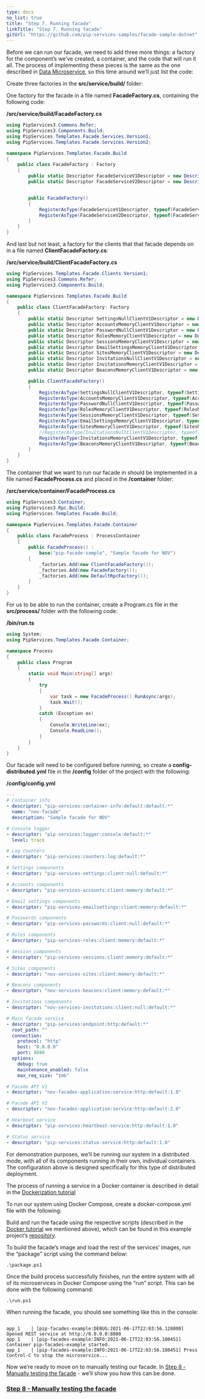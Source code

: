 ```yaml
---
type: docs
no_list: true
title: "Step 7. Running facade"
linkTitle: "Step 7. Running facade" 
gitUrl: "https://github.com/pip-services-samples/facade-sample-dotnet"
---
```

Before we can run our facade, we need to add three more things: a factory for the component’s we’ve created, a container, and the code that will run it all. The process of implementing these pieces is the same as the one described in [Data Microservice](../../data_microservice), so this time around we’ll just list the code:


Create three factories in the **src/service/build/** folder:

One factory for the facade in a file named **FacadeFactory.cs**, containing the following code:

**/src/service/build/FacadeFactory.cs**

```cs
using PipServices3.Commons.Refer;
using PipServices3.Components.Build;
using PipServices.Templates.Facade.Services.Version1;
using PipServices.Templates.Facade.Services.Version2;

namespace PipServices.Templates.Facade.Build
{
    public class FacadeFactory : Factory
    {
		public static Descriptor FacadeServiceV1Descriptor = new Descriptor("pip-facade-sample", "service", "http", "*", "1.0");
		public static Descriptor FacadeServiceV2Descriptor = new Descriptor("pip-facade-sample", "service", "http", "*", "2.0");


		public FacadeFactory()
        {
            RegisterAsType(FacadeServiceV1Descriptor, typeof(FacadeServiceV1));
            RegisterAsType(FacadeServiceV2Descriptor, typeof(FacadeServiceV2));
        }
    }
}
```

And last but not least, a factory for the clients that that facade depends on in a file named  **ClientFacadeFactory.cs**:

**/src/service/build/ClientFacadeFactory.cs**

```cs
using PipServices.Templates.Facade.Clients.Version1;
using PipServices3.Commons.Refer;
using PipServices3.Components.Build;

namespace PipServices.Templates.Facade.Build
{
	public class ClientFacadeFactory: Factory
	{
		public static Descriptor SettingsNullClientV1Descriptor = new Descriptor("pip-services-settings", "client", "null", "*", "1.0");
		public static Descriptor AccountsMemoryClientV1Descriptor = new Descriptor("pip-services-accounts", "client", "memory", "*", "1.0");
		public static Descriptor PasswordNullClientV1Descriptor = new Descriptor("pip-services-passwords", "client", "null", "*", "1.0");
		public static Descriptor RolesMemoryClientV1Descriptor = new Descriptor("pip-services-roles", "client", "memory", "*", "1.0");
		public static Descriptor SessionsMemoryClientV1Descriptor = new Descriptor("pip-services-sessions", "client", "memory", "*", "1.0");
		public static Descriptor EmailSettingsMemoryClientV1Descriptor = new Descriptor("pip-services-emailsettings", "client", "memory", "*", "1.0");
		public static Descriptor SitesMemoryClientV1Descriptor = new Descriptor("pip-services-sites", "client", "memory", "*", "1.0");
		public static Descriptor InvitationsNullClientV1Descriptor = new Descriptor("pip-services-invitations", "client", "null", "*", "1.0");
		public static Descriptor InvitationsMemoryClientV1Descriptor = new Descriptor("pip-services-invitations", "client", "memory", "*", "1.0");
		public static Descriptor BeaconsMemoryClientV1Descriptor = new Descriptor("pip-services-beacons", "client", "memory", "*", "1.0");

		public ClientFacadeFactory()
		{
			RegisterAsType(SettingsNullClientV1Descriptor, typeof(SettingsNullClientV1));
			RegisterAsType(AccountsMemoryClientV1Descriptor, typeof(AccountsMemoryClientV1));
			RegisterAsType(PasswordNullClientV1Descriptor, typeof(PasswordsNullClientV1));
			RegisterAsType(RolesMemoryClientV1Descriptor, typeof(RolesMemoryClientV1));
			RegisterAsType(SessionsMemoryClientV1Descriptor, typeof(SessionsMemoryClientV1));
			RegisterAsType(EmailSettingsMemoryClientV1Descriptor, typeof(EmailSettingsMemoryClientV1));
			RegisterAsType(SitesMemoryClientV1Descriptor, typeof(SitesMemoryClientV1));
			//RegisterAsType(InvitationsNullClientV1Descriptor, typeof(InvitationsNullClientV1));
			RegisterAsType(InvitationsMemoryClientV1Descriptor, typeof(InvitationsMemoryClientV1));
			RegisterAsType(BeaconsMemoryClientV1Descriptor, typeof(BeaconsMemoryClientV1));
		}
	}
}


```

The container that we want to run our facade in should be implemented in a file named **FacadeProcess.cs** and placed in the **/container** folder:


**/src/service/container/FacadeProcess.cs**

```cs
using PipServices3.Container;
using PipServices3.Rpc.Build;
using PipServices.Templates.Facade.Build;

namespace PipServices.Templates.Facade.Container
{
    public class FacadeProcess : ProcessContainer
    {
        public FacadeProcess() :
            base("pip-facade-sample", "Sample facade for NOV")
        {
            _factories.Add(new ClientFacadeFactory());
            _factories.Add(new FacadeFactory());
            _factories.Add(new DefaultRpcFactory());
        }
    }
}

```

For us to be able to run the container, create a Program.cs file in the **src/process/** folder with the following code:

**/bin/run.ts**

```cs
using System;
using PipServices.Templates.Facade.Container;

namespace Process
{
    public class Program
    {
        static void Main(string[] args)
        {
            try
            {
                var task = new FacadeProcess().RunAsync(args);
                task.Wait();
            }
            catch (Exception ex)
            {
                Console.WriteLine(ex);
                Console.ReadLine();
            }
        }
    }
}


```

Our facade will need to be configured before running, so create a **config-distributed.yml** file in the **/config** folder of the project with the following:

**/config/config.yml**

```yml
---
# Container info
- descriptor: "pip-services:container-info:default:default:*"
  name: "nov-facade"
  description: "Sample facade for NOV"

# Console logger
- descriptor: "pip-services:logger:console:default:*"
  level: trace

# Log counters
- descriptor: "pip-services:counters:log:default:*"

# Settings components
- descriptor: "pip-services-settings:client:null:default:*"

# Accounts components
- descriptor: "pip-services-accounts:client:memory:default:*"

# Email settings components
- descriptor: "pip-services-emailsettings:client:memory:default:*"

# Passwords components
- descriptor: "pip-services-passwords:client:null:default:*"

# Roles components
- descriptor: "pip-services-roles:client:memory:default:*"

# Session components
- descriptor: "pip-services-sessions:client:memory:default:*"

# Sites components
- descriptor: "nov-services-sites:client:memory:default:*"

# Beacons components
- descriptor: "nov-services-beacons:client:memory:default:*"

# Invitations components
- descriptor: "nov-services-invitations:client:null:default:*"

# Main facade service
- descriptor: "pip-services:endpoint:http:default:*"
  root_path: ""
  connection:
    protocol: "http"
    host: "0.0.0.0"
    port: 8080
  options:
    debug: true
    maintenance_enabled: false
    max_req_size: "1mb"

# Facade API V1
- descriptor: "nov-facades-application:service:http:default:1.0"

# Facade API V2
- descriptor: "nov-facades-application:service:http:default:2.0"

# Hearbeat service
- descriptor: "pip-services:heartbeat-service:http:default:1.0"

# Status service
- descriptor: "pip-services:status-service:http:default:1.0"
```

For demonstration purposes, we’ll be running our system in a distributed mode, with all of its components running in their own, individual containers. The configuration above is designed specifically for this type of distributed deployment.

The process of running a service in a Docker container is described in detail in the [Dockerization tutorial](../../microservice_dockerization)

To run our system using Docker Compose, create a docker-compose.yml file with the following:

Build and run the facade using the respective scripts (described in the [Docker tutorial](../../microservice_dockerization) we mentioned above), which can be found in this example project’s [repository](https://github.com/pip-services-samples/facade-sample-dotnet).

To build the facade’s image and load the rest of the services’ images, run the “package” script using the command below:

```
.\package.ps1
```

Once the build process successfully finishes, run the entire system with all of its microservices in Docker Compose using the “run” script. This can be done with the following command:

```
.\run.ps1
```

When running the facade, you should see something like this in the console:

```

app_1    | [pip-facades-example:DEBUG:2021-06-17T22:03:56.128800] Opened REST service at http://0.0.0.0:8080
app_1    | [pip-facades-example:INFO:2021-06-17T22:03:56.180451] Container pip-facades-example started.
app_1    | [pip-facades-example:INFO:2021-06-17T22:03:56.180451] Press Control-C to stop the microservice...
```
Now we’re ready to move on to manually testing our facade. In [Step 8 - Manually testing the facade](../step8) - we’ll show you how this can be done.


<span class="hide-title-link">

### [Step 8 - Manually testing the facade](../step8)

</span>
